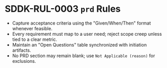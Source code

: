 # SDDK-RUL-0003 `prd` Rules

- Capture acceptance criteria using the "Given/When/Then" format whenever feasible.
- Every requirement must map to a user need; reject scope creep unless tied to a clear metric.
- Maintain an "Open Questions" table synchronized with initiation artifacts.
- No PRD section may remain blank; use `Not Applicable (reason)` for exclusions.
